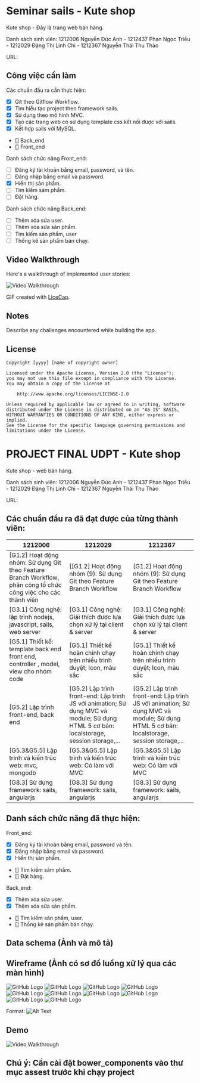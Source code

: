 # Seminar sails - Kute shop

Kute shop - Đây là trang web bán hàng.

Danh sách sinh viên: 1212006 Nguyễn Đức Anh - 1212437 Phan Ngọc Triều - 1212029 Đặng Thị Linh Chi - 1212367 Nguyễn Thái Thu Thảo

URL: 
## Công việc cần làm

Các chuẩn đầu ra cần thực hiện:
* [x] Git theo Gitflow Workflow.
* [x] Tìm hiểu tạo project theo framework sails.
* [x] Sử dụng theo mô hình MVC.
* [x] Tạo các trang web có sử dụng template css kết nối được với sails.
* [x] Kết hợp sails với MySQL.
* [] Back_end
* [] Front_end

Danh sách chức năng Front_end:

* [ ] Đăng ký tài khoản bằng email, password, và tên.
* [ ] Đăng nhập bằng email và password.
* [x] Hiển thị sản phẩm.
* [ ] Tìm kiếm sảm phẩm.
* [ ] Đặt hàng.

Danh sách chức năng Back_end:

* [ ] Thêm xóa sửa user.
* [ ] Thêm xóa sửa sản phẩm.
* [ ] Tìm kiếm sản phẩm, user
* [ ] Thống kê sản phẩm bán chạy.
## Video Walkthrough

Here's a walkthrough of implemented user stories:

![Video Walkthrough](phanngoctrieu.com/kuteshop.gif)

GIF created with [LiceCap](http://www.cockos.com/licecap/).

## Notes

Describe any challenges encountered while building the app.

## License

    Copyright [yyyy] [name of copyright owner]

    Licensed under the Apache License, Version 2.0 (the "License");
    you may not use this file except in compliance with the License.
    You may obtain a copy of the License at

        http://www.apache.org/licenses/LICENSE-2.0

    Unless required by applicable law or agreed to in writing, software
    distributed under the License is distributed on an "AS IS" BASIS,
    WITHOUT WARRANTIES OR CONDITIONS OF ANY KIND, either express or implied.
    See the License for the specific language governing permissions and
    limitations under the License.

# PROJECT FINAL UDPT - Kute shop

Kute shop - web bán hàng.

Danh sách sinh viên: 1212006 Nguyễn Đức Anh - 1212437 Phan Ngọc Triều - 1212029 Đặng Thị Linh Chi - 1212367 Nguyễn Thái Thu Thảo

URL: 

## Các chuẩn đầu ra đã đạt được của từng thành viên:

1212006 | 1212029 | 1212367
------------ | ------------- | -------------
[G1.2] Hoạt động nhóm: Sử dụng Git theo Feature Branch Workflow, phân công tổ chức công việc cho các thành viên | [[G1.2] Hoạt động nhóm (9): Sử dụng Git theo Feature Branch Workflow | [G1.2] Hoạt động nhóm (9): Sử dụng Git theo Feature Branch Workflow
[G3.1] Công nghệ: lập trình nodejs, javascript, sails, web server | [G3.1] Công nghệ: Giải thích được lựa chọn xử lý tại client & server | [G3.1] Công nghệ: Giải thích được lựa chọn xử lý tại client & server
[G5.1] Thiết kế: template back end front end, controller , model, view cho nhóm code | [G5.1] Thiết kế hoàn chỉnh chạy trên nhiều trình duyệt; Icon, màu sắc | [G5.1] Thiết kế hoàn chỉnh chạy trên nhiều trình duyệt; Icon, màu sắc
[G5.2] Lập trình front-end, back end | [G5.2] Lập trình front-end: Lập trình JS với animation; Sử dụng MVC và module; Sử dụng HTML 5 cơ bản: localstorage, session storage,... | [G5.2] Lập trình front-end: Lập trình JS với animation; Sử dụng MVC và module; Sử dụng HTML 5 cơ bản: localstorage, session storage,...
[G5.3&G5.5] Lập trình và kiến trúc web: mvc, mongodb | [G5.3&G5.5] Lập trình và kiến trúc web: Có làm với MVC | [G5.3&G5.5] Lập trình và kiến trúc web: Có làm với MVC
[G8.3] Sử dụng framework: sails, angularjs | [G8.3] Sử dụng framework: sails, angularjs | [G8.3] Sử dụng framework: sails, angularjs

## Danh sách chức năng đã thực hiện:
Front_end:
* [x] Đăng ký tài khoản bằng email, password và tên.
* [x] Đăng nhập bằng email và password.
* [x] Hiển thị sản phẩm.
* [] Tìm kiếm sảm phẩm.
* [] Đặt hàng.

Back_end:
* [x] Thêm xóa sửa user.
* [x] Thêm xóa sửa sản phẩm.
* [] Tìm kiếm sản phẩm, user.
* [] Thống kê sản phẩm bán chạy.

## Data schema (Ảnh và mô tả)
## Wireframe (Ảnh có sơ đồ luồng xử lý qua các màn hình)
![GitHub Logo](trangchu.png)
![GitHub Logo](man.png)
![GitHub Logo](nu.png)
![GitHub Logo](kid.png)
![GitHub Logo](trending.png)
![GitHub Logo](details.png)
![GitHub Logo](order.png)
![GitHub Logo](dangnhap.png)
![GitHub Logo](sanpham.png)
![GitHub Logo](user.png)

Format: ![Alt Text](url)
## Demo
![Video Walkthrough](demo1.gif)
## Chú ý: Cần cài đặt bower_components vào thư mục assest trước khi chạy project




